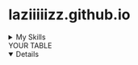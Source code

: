 # laziiiiizz.github.io
<details> 
<summary> My Skills <summary>
YOUR TABLE 
</details>
<details open> 
